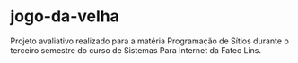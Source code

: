 # jogo-da-velha
Projeto avaliativo realizado para a matéria Programação de Sítios durante o terceiro semestre do curso de Sistemas Para Internet da Fatec Lins.
